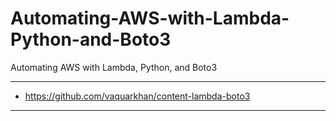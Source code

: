 # Automating-AWS-with-Lambda-Python-and-Boto3
Automating AWS with Lambda, Python, and Boto3

----------------------

- https://github.com/vaquarkhan/content-lambda-boto3

--------------------------
